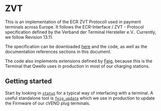 # ZVT

This is an implementation of the ECR ZVT Protocoll used in payment terminals
across Europe. It follows the ECR-Interface / ZVT - Protocol specification
defined by the Verband der Terminal Hersteller e.V.. Currently, we follow
Revision 13.11.

The specification can be downloaded
[here](https://www.terminalhersteller.de/downloads.aspx) and the code, as well
as the documentation references sections in this document.

The code also implements extensions defined by
[Feig](https://www.feig-payment.de/), because this is the Terminal that Qwello
uses in production in most of our charging stations.

## Getting started

Start by looking in [`status`](zvt/src/bin/status/main.rs) for a typical way of
interfacing with a terminal. A useful standalone tool is
[`feig_update`](zvt/src/bin/feig_update/main.rs) which we use in production to
update the Firmware of our cVEND plug terminals.
